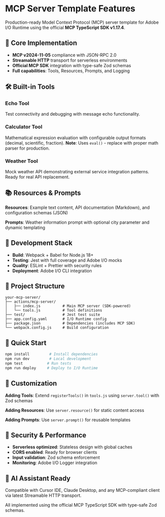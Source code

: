 # MCP Server Template Features

Production-ready Model Context Protocol (MCP) server template for Adobe I/O Runtime using the official **MCP TypeScript SDK v1.17.4**.

## 🔧 Core Implementation

- **MCP v2024-11-05** compliance with JSON-RPC 2.0
- **Streamable HTTP** transport for serverless environments  
- **Official MCP SDK** integration with type-safe Zod schemas
- **Full capabilities**: Tools, Resources, Prompts, and Logging

## 🛠️ Built-in Tools

### Echo Tool
Test connectivity and debugging with message echo functionality.

### Calculator Tool  
Mathematical expression evaluation with configurable output formats (decimal, scientific, fraction).
**Note**: Uses `eval()` - replace with proper math parser for production.

### Weather Tool 
Mock weather API demonstrating external service integration patterns. Ready for real API replacement.

## 📚 Resources & Prompts

**Resources**: Example text content, API documentation (Markdown), and configuration schemas (JSON)

**Prompts**: Weather information prompt with optional city parameter and dynamic templating

## 🚀 Development Stack

- **Build**: Webpack + Babel for Node.js 18+ 
- **Testing**: Jest with full coverage and Adobe I/O mocks
- **Quality**: ESLint + Prettier with security rules
- **Deployment**: Adobe I/O CLI integration

## 📁 Project Structure

```
your-mcp-server/
├── actions/mcp-server/
│   ├── index.js          # Main MCP server (SDK-powered)
│   └── tools.js          # Tool definitions  
├── test/                 # Jest test suite
├── app.config.yaml       # I/O Runtime config
├── package.json          # Dependencies (includes MCP SDK)
└── webpack.config.js     # Build configuration
```

## 🔄 Quick Start

```bash
npm install         # Install dependencies  
npm run dev         # Local development
npm test           # Run tests
npm run deploy     # Deploy to I/O Runtime
```

## 🎯 Customization

**Adding Tools**: Extend `registerTools()` in `tools.js` using `server.tool()` with Zod schemas

**Adding Resources**: Use `server.resource()` for static content access

**Adding Prompts**: Use `server.prompt()` for reusable templates

## 🔐 Security & Performance

- **Serverless optimized**: Stateless design with global caches
- **CORS enabled**: Ready for browser clients
- **Input validation**: Zod schema enforcement
- **Monitoring**: Adobe I/O Logger integration

## 🤝 AI Assistant Ready

Compatible with Cursor IDE, Claude Desktop, and any MCP-compliant client via latest Streamable HTTP transport.

All implemented using the official MCP TypeScript SDK with type-safe Zod schemas.

